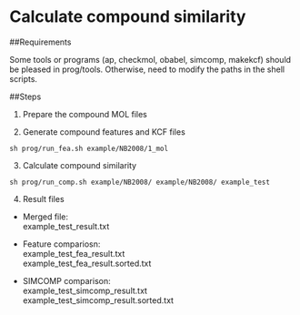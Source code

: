 Calculate compound similarity 
=============================

##Requirements

Some tools or programs (ap, checkmol, obabel, simcomp, makekcf) should be pleased in prog/tools. 
Otherwise, need to modify the paths in the shell scripts.

##Steps

1. Prepare the compound MOL files

2. Generate compound features and KCF files
  ```
  sh prog/run_fea.sh example/NB2008/1_mol
  ```

3. Calculate compound similarity
  ```
  sh prog/run_comp.sh example/NB2008/ example/NB2008/ example_test
  ```

4. Result files
  - Merged file:  
    example_test_result.txt  
   
  - Feature compariosn:  
    example_test_fea_result.txt  
    example_test_fea_result.sorted.txt  
   
  - SIMCOMP comparison:   
    example_test_simcomp_result.txt  
    example_test_simcomp_result.sorted.txt  
